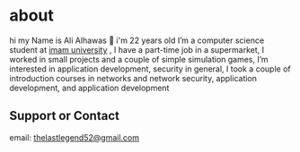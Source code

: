 # about

hi my Name is Ali Alhawas 👋 i'm 22 years old I’m a computer science student at [imam university] , I have a part-time job in a supermarket, I worked in small projects and a couple of simple simulation games, I’m interested in application development, security in general, I took a couple of introduction courses in networks and network security, application development, and  application development 
## Support or Contact

email: thelastlegend52@gmail.com

[imam university]: https://imamu.edu.sa/en/
